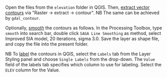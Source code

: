 Open the files from the `elevation` folder in QGIS. Then, [extract vector contours](https://gis.stackexchange.com/questions/385086/how-can-i-vectorize-contour-lines-from-a-dtm-in-qgis) via "Raster -> extract -> contour". NB The same can be achieved by `gdal_contour`.

Optionally, [smooth](https://gis.stackexchange.com/questions/346049/making-elevation-contours-of-raster-smoother-using-qgis) the contours as follows. In the Processing Toolbox, type `smooth` into search bar, double click `SAGA Line Smoothing` as method, select Improved SIA model, 20 iterations, sigma 3.0. Save the layer as shape file, and copy the file into the present folder.

NB To [label](https://opensourceoptions.com/blog/how-to-create-contour-lines-and-labels-with-qgis/) the contours in QGIS, select the `Labels` tab from the Layer Styling panel and choose `Single Labels` from the drop-down. The `Value` field of the labels tab specifies which column to use for labeling. Select the `ELEV` column for the Value.

